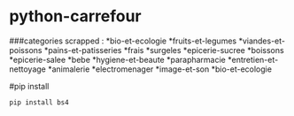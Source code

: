 # python-carrefour
###categories scrapped :
  *bio-et-ecologie
  *fruits-et-legumes
  *viandes-et-poissons
  *pains-et-patisseries
  *frais
  *surgeles
  *epicerie-sucree
  *boissons
  *epicerie-salee
  *bebe
  *hygiene-et-beaute
  *parapharmacie
  *entretien-et-nettoyage
  *animalerie
  *electromenager
  *image-et-son
  *bio-et-ecologie

#pip install
```
pip install bs4
```
